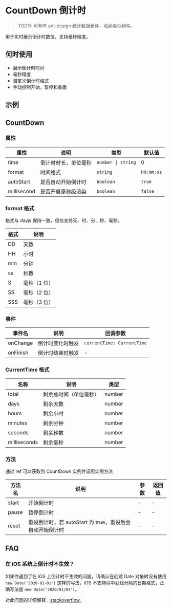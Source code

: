 # CountDown 倒计时

> TODO: 可参考 ant-design 统计数据组件，收纳类似组件。

用于实时展示倒计时数值，支持毫秒精度。

## 何时使用

- 展示倒计时时间
- 毫秒精度
- 自定义倒计时格式
- 手动控制开始，暂停和重置

## 示例

<code src="./demos/demo1.tsx"></code>

<code src="./demos/demo2.tsx"></code>

## CountDown

### 属性

| 属性        | 说明                 | 类型               | 默认值     |
| ----------- | -------------------- | ------------------ | ---------- |
| time        | 倒计时时长，单位毫秒 | `number \| string` | 0          |
| format      | 时间格式             | `string`           | `HH:mm:ss` |
| autoStart   | 是否自动开始倒计时   | `boolean`          | `true`     |
| millisecond | 是否开启毫秒级渲染   | `boolean`          | `false`    |

### format 格式

格式与 dayjs 保持一致，但仅支持天、时、分、秒、毫秒。

| 格式 | 说明         |
| ---- | ------------ |
| DD   | 天数         |
| HH   | 小时         |
| mm   | 分钟         |
| ss   | 秒数         |
| S    | 毫秒（1 位） |
| SS   | 毫秒（2 位） |
| SSS  | 毫秒（3 位） |

### 事件

| 事件名   | 说明             | 回调参数                   |
| -------- | ---------------- | -------------------------- |
| onChange | 倒计时变化时触发 | `currentTime: CurrentTime` |
| onFinish | 倒计时结束时触发 | -                          |

### CurrentTime 格式

| 名称         | 说明                   | 类型   |
| ------------ | ---------------------- | ------ |
| total        | 剩余总时间（单位毫秒） | number |
| days         | 剩余天数               | number |
| hours        | 剩余小时               | number |
| minutes      | 剩余分钟               | number |
| seconds      | 剩余秒数               | number |
| milliseconds | 剩余毫秒               | number |

### 方法

通过 ref 可以获取到 CountDown 实例并调用实例方法

| 方法名 | 说明 | 参数 | 返回值 |
| --- | --- | --- | --- |
| start | 开始倒计时 | - | - |
| pause | 暂停倒计时 | - | - |
| reset | 重设倒计时，若 autoStart 为 true，重设后会自动开始倒计时 | - | - |

## FAQ

### 在 iOS 系统上倒计时不生效？

如果你遇到了在 iOS 上倒计时不生效的问题，请确认在创建 Date 对象时没有使用 `new Date('2020-01-01')` 这样的写法，iOS 不支持以中划线分隔的日期格式，正确写法是 `new Date('2020/01/01')`。

对此问题的详细解释：[stackoverflow](https://stackoverflow.com/questions/13363673/javascript-date-is-invalid-on-ios)。
